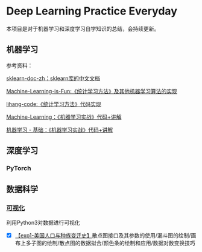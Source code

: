 # Deep Learning Practice Everyday

本项目是对于机器学习和深度学习自学知识的总结，会持续更新。

## 机器学习

参考资料：

[sklearn-doc-zh：sklearn库的中文文档](https://github.com/apachecn/sklearn-doc-zh)

[Machine-Learning-is-Fun:《统计学习方法》及其他机器学习算法的实现](https://github.com/liweiwei1419/Machine-Learning-is-Fun)

[lihang-code:《统计学习方法》代码实现](https://github.com/fengdu78/lihang-code)

[Machine-Learning：《机器学习实战》代码+讲解](https://github.com/Jack-Cherish/Machine-Learning)

[机器学习 - 基础：《机器学习实战》代码+讲解](https://github.com/apachecn/AiLearning#1%E6%9C%BA%E5%99%A8%E5%AD%A6%E4%B9%A0---%E5%9F%BA%E7%A1%80)


## 深度学习

### PyTorch 


## 数据科学

### [可视化](https://github.com/huuuuusy/Deep-Learning-Practice-Everyday/tree/master/DataScience/%E6%95%B0%E6%8D%AE%E5%8F%AF%E8%A7%86%E5%8C%96)

利用Python3对数据进行可视化

- [X] [【exp1-美国人口与种族变迁史】](https://nbviewer.jupyter.org/github/huuuuusy/Deep-Learning-Practice-Everyday/blob/master/DataScience/%E6%95%B0%E6%8D%AE%E5%8F%AF%E8%A7%86%E5%8C%96/exp1-%E7%BE%8E%E5%9B%BD%E4%BA%BA%E5%8F%A3%E4%B8%8E%E7%A7%8D%E6%97%8F%E5%8F%98%E8%BF%81%E5%8F%B2.ipynb)散点图接口及其参数的使用/漏斗图的绘制/画布上多子图的绘制/散点图的数据拟合/颜色条的绘制和应用/数据对数变换技巧


